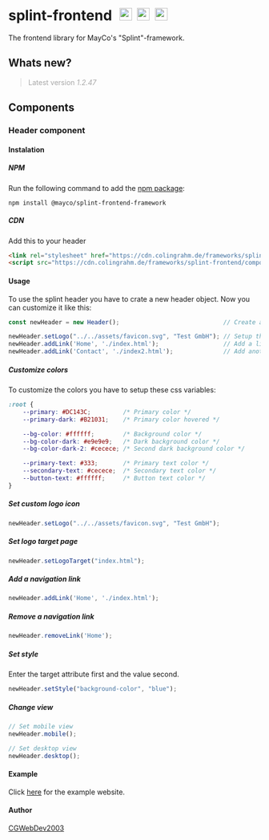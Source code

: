 # splint-frontend <img src="https://skillicons.dev/icons?i=js" width="25px" height="25px" style="margin-left: .5rem;" alt="JavaScript icon"></img> <img src="https://skillicons.dev/icons?i=jquery" width="25px" height="25px" style="margin-left: .25rem;" alt="JavaScript icon"></img> <img src="https://skillicons.dev/icons?i=css" width="25px" height="25px" style="margin-left: .25rem;" alt="JavaScript icon"></img>
The frontend library for MayCo's "Splint"-framework.

## Whats new?
> <span style="color: #a8a8a8;"> Latest version *1.2.47*</span>

## Components

### Header component

#### Instalation

##### NPM
Run the following command to add the [npm package](https://www.npmjs.com/package/@mayco/splint-frontend-framework):
```
npm install @mayco/splint-frontend-framework
```

##### CDN
Add this to your header

```html
<link rel="stylesheet" href="https://cdn.colingrahm.de/frameworks/splint-frontend/components/header/header_1_2_48/header.min.css">
<script src="https://cdn.colingrahm.de/frameworks/splint-frontend/components/header/header_1_2_48/header.min.js"></script> 
```

#### Usage
To use the splint header you have to crate a new header object. Now you can customize it like this:

```javascript
const newHeader = new Header();                             // Create a new header

newHeader.setLogo("../../assets/favicon.svg", "Test GmbH"); // Setup the icon
newHeader.addLink('Home', './index.html');                  // Add a link to nav
newHeader.addLink('Contact', './index2.html');              // Add another link to nav
```

##### Customize colors
To customize the colors you have to setup these css variables:

```css
:root {
    --primary: #DC143C;         /* Primary color */
    --primary-dark: #B21031;    /* Primary color hovered */

    --bg-color: #ffffff;        /* Background color */
    --bg-color-dark: #e9e9e9;   /* Dark background color */
    --bg-color-dark-2: #cecece; /* Second dark background color */

    --primary-text: #333;       /* Primary text color */
    --secondary-text: #cecece;  /* Secondary text color */
    --button-text: #ffffff;     /* Button text color */
}
```
##### Set custom logo icon
```javascript
newHeader.setLogo("../../assets/favicon.svg", "Test GmbH");
```

##### Set logo target page
```javascript
newHeader.setLogoTarget("index.html");
```

##### Add a navigation link
```javascript
newHeader.addLink('Home', './index.html');
```

##### Remove a navigation link
```javascript
newHeader.removeLink('Home');
```

##### Set style
Enter the target attribute first and the value second.
```javascript
newHeader.setStyle("background-color", "blue");
```

##### Change view
```javascript
// Set mobile view
newHeader.mobile();

// Set desktop view
newHeader.desktop();
```

#### Example
Click [here](https://maycodev.colingrahm.de/examples/header/) for the example website.

#### Author
[CGWebDev2003](https://github.com/CGWebDev2003)
